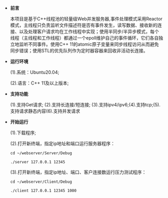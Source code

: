 * **前言**
	
	本项目是基于C++线程池的轻量级Web并发服务器,事件处理模式采用Reactor模式，主线程只负责监听文件描述符是否有事件发生，读写数据、接收新的连接、以及处理客户请求均在工作线程中实现；使用半同步/半异步模式，每个线程（主线程和工作线程）都通过一个epoll维护自己的事件循环，它们各自独立地监听不同事件。使用C++ 11的atomic原子变量来同步线程访问从而避免同步错误；使用STL的优先队列作为定时器容器来回收非活动长连接。

* **运行环境**

	(1).系统：Ubuntu20.04;
	
	(2).语言：C++ 11及以上版本;

* **支持功能**
	
	(1).支持Get请求;
	(2).支持长连接/短连接;
	(3).支持ipv4/ipv6;(4).支持tcp;(5).支持请求静态内容(6).支持并发请求
	
* **开始运行**

	(1).下载程序;

	
	
	(2).打开新终端，指定ip地址和端口运行服务器程序：

	`cd ~/webserver/Server/Debug`

	`./server 127.0.0.1 12345`
	
	(3).打开新终端，指定ip地址、端口、客户连接数运行压力测试程序：
	
	`cd ~/webserver/Client/Debug`
	
	`./client 127.0.0.1 12345 1000`
